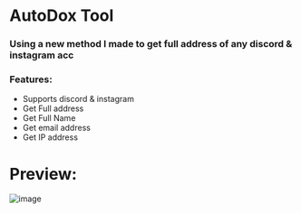 # AutoDox Tool

### Using a new method I made to get full address of any discord & instagram acc

### Features:
- Supports discord & instagram
- Get Full address
- Get Full Name
- Get email address
- Get IP address


# Preview:
![image](https://media.discordapp.net/attachments/931150864729657395/946135747482775613/unknown.png)
